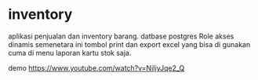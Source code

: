# inventory
aplikasi penjualan dan inventory barang.
datbase postgres
Role akses dinamis
semenetara ini tombol print dan export excel yang bisa di gunakan cuma di menu laporan kartu stok saja.

demo https://www.youtube.com/watch?v=NiIjyJqe2_Q

